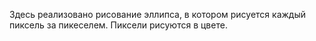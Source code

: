 Здесь реализовано рисование эллипса, в котором рисуется каждый пиксель за пикеселем. Пиксели рисуются в цвете.
